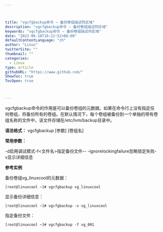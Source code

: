 ```yaml
---



title: "vgcfgbackup命令 – 备份卷组描述符区域"
description: "vgcfgbackup命令 – 备份卷组描述符区域"
keywords: "vgcfgbackup命令 – 备份卷组描述符区域"
date: "2023-06-18T16:22:52+08:00"
defaultContentLanguage: "zh"
author: "Linux"
twitterSite: ""
thumbnail: ""
categories:
  - Linux
type: article
githubURL: "https://www.github.com/"
ShowToc: true
TocOpen: true



---
```


vgcfgbackup命令的作用是可以备份卷组的元数据。如果在命令行上没有指定任何卷组，将备份所有的卷组。在默认情况下，每个卷组被备份到一个单独的带有卷组名称的文件中，该文件存储在/etc/lvm/backup目录中。

**语法格式：** vgcfgbackup [参数] [卷组名]

**常用参数：**

-d启用调试模式-f<文件名>指定备份文件-- -ignorelockingfailure忽略锁定失败-v显示详细信息

**参考实例**

备份卷组vg_linuxcool的元数据：

```
[root@linuxcool ~]# vgcfgbackup vg_linuxcool
```

显示备份详细信息：

```
[root@linuxcool ~]# vgcfgbackup -v vg_linuxcool
```

指定备份文件：

```
[root@linuxcool ~]# vgcfgbackup -f vg_001
```